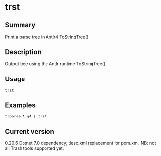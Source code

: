 # trst

## Summary

Print a parse tree in Antlr4 ToStringTree()

## Description

Output tree using the Antlr runtime ToStringTree().

## Usage

    trst

## Examples

    trparse A.g4 | trst

## Current version

0.20.6 Dotnet 7.0 dependency; desc.xml replacement for pom.xml. NB: not all Trash tools supported yet.
